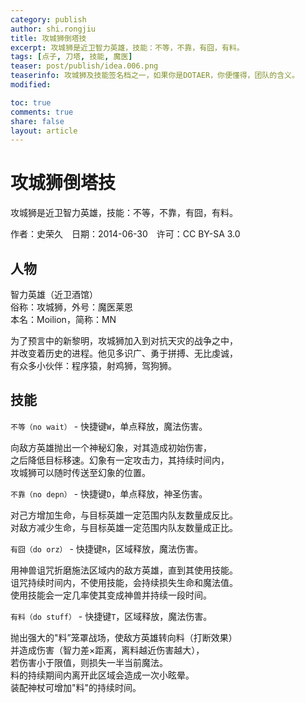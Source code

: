 ```yaml
---
category: publish
author: shi.rongjiu
title: 攻城狮倒塔技
excerpt: 攻城狮是近卫智力英雄，技能：不等，不靠，有囧，有料。
tags: [点子, 刀塔, 技能, 魔医]
teaser: post/publish/idea.006.png
teaserinfo: 攻城狮及技能签名档之一，如果你是DOTAER，你便懂得，团队的含义。
modified: 

toc: true
comments: true
share: false
layout: article
---
```


# 攻城狮倒塔技

攻城狮是近卫智力英雄，技能：不等，不靠，有囧，有料。

作者：史荣久　日期：2014-06-30　许可：CC BY-SA 3.0

## 人物

智力英雄（近卫酒馆）  
俗称：攻城狮，外号：魔医莱恩  
本名：Moilion，简称：MN  

为了预言中的新黎明，攻城狮加入到对抗天灾的战争之中，  
并改变着历史的进程。他见多识广、勇于拼搏、无比虔诚，  
有众多小伙伴：程序猿，射鸡狮，驾狗狮。  


## 技能

`不等（no wait）` - 快捷键`W`，单点释放，魔法伤害。  

向敌方英雄抛出一个神秘幻象，对其造成初始伤害，  
之后降低目标移速。幻象有一定攻击力，其持续时间内，  
攻城狮可以随时传送至幻象的位置。  

`不靠（no depn）` - 快捷键`D`，单点释放，神圣伤害。  

对己方增加生命，与目标英雄一定范围内队友数量成反比。  
对敌方减少生命，与目标英雄一定范围内队友数量成正比。  

`有囧（do orz）` - 快捷键`R`，区域释放，魔法伤害。  

用神兽诅咒折磨施法区域内的敌方英雄，直到其使用技能。  
诅咒持续时间内，不使用技能，会持续损失生命和魔法值。  
使用技能会一定几率使其变成神兽并持续一段时间。  

`有料（do stuff）` - 快捷键`T`，区域释放，魔法伤害。  

抛出强大的"料”笼罩战场，使敌方英雄转向料（打断效果）  
并造成伤害（智力差×距离，离料越近伤害越大），  
若伤害小于限值，则损失一半当前魔法。  
料的持续期间内离开此区域会造成一次小眩晕。  
装配神杖可增加"料"的持续时间。  
